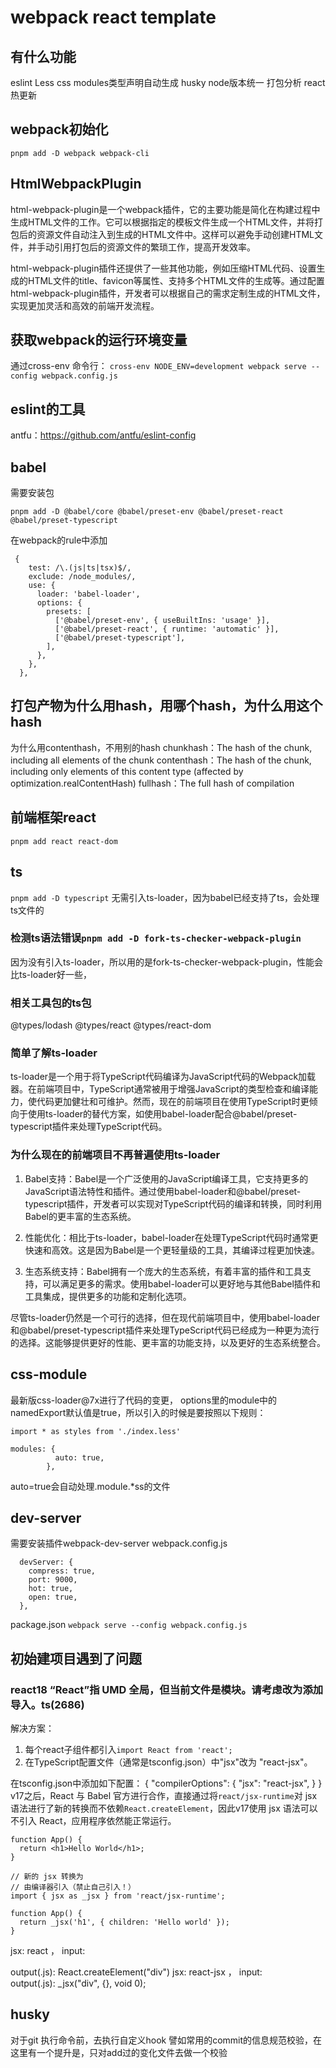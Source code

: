 # webpack react template

## 有什么功能

eslint
Less
css modules类型声明自动生成
husky
node版本统一
打包分析
react热更新

## webpack初始化

```
pnpm add -D webpack webpack-cli
```

## HtmlWebpackPlugin

html-webpack-plugin是一个webpack插件，它的主要功能是简化在构建过程中生成HTML文件的工作。它可以根据指定的模板文件生成一个HTML文件，并将打包后的资源文件自动注入到生成的HTML文件中。这样可以避免手动创建HTML文件，并手动引用打包后的资源文件的繁琐工作，提高开发效率。

html-webpack-plugin插件还提供了一些其他功能，例如压缩HTML代码、设置生成的HTML文件的title、favicon等属性、支持多个HTML文件的生成等。通过配置html-webpack-plugin插件，开发者可以根据自己的需求定制生成的HTML文件，实现更加灵活和高效的前端开发流程。

## 获取webpack的运行环境变量

通过cross-env
命令行： `cross-env NODE_ENV=development webpack serve --config webpack.config.js`

## eslint的工具

antfu：<https://github.com/antfu/eslint-config>

## babel

需要安装包

```
pnpm add -D @babel/core @babel/preset-env @babel/preset-react @babel/preset-typescript
```

在webpack的rule中添加

```JS
 {
    test: /\.(js|ts|tsx)$/,
    exclude: /node_modules/,
    use: {
      loader: 'babel-loader',
      options: {
        presets: [
          ['@babel/preset-env', { useBuiltIns: 'usage' }],
          ['@babel/preset-react', { runtime: 'automatic' }],
          ['@babel/preset-typescript'],
        ],
      },
    },
  },
```

## 打包产物为什么用hash，用哪个hash，为什么用这个hash

为什么用contenthash，不用别的hash
chunkhash：The hash of the chunk, including all elements of the chunk
contenthash：The hash of the chunk, including only elements of this content type (affected by optimization.realContentHash)
fullhash：The full hash of compilation

## 前端框架react

`pnpm add react react-dom`

## ts

`pnpm add -D typescript`
无需引入ts-loader，因为babel已经支持了ts，会处理ts文件的

### 检测ts语法错误`pnpm add -D fork-ts-checker-webpack-plugin`

因为没有引入ts-loader，所以用的是fork-ts-checker-webpack-plugin，性能会比ts-loader好一些，

### 相关工具包的ts包

@types/lodash
@types/react
@types/react-dom

### 简单了解ts-loader

ts-loader是一个用于将TypeScript代码编译为JavaScript代码的Webpack加载器。在前端项目中，TypeScript通常被用于增强JavaScript的类型检查和编译能力，使代码更加健壮和可维护。然而，现在的前端项目在使用TypeScript时更倾向于使用ts-loader的替代方案，如使用babel-loader配合@babel/preset-typescript插件来处理TypeScript代码。

### 为什么现在的前端项目不再普遍使用ts-loader

1. Babel支持：Babel是一个广泛使用的JavaScript编译工具，它支持更多的JavaScript语法特性和插件。通过使用babel-loader和@babel/preset-typescript插件，开发者可以实现对TypeScript代码的编译和转换，同时利用Babel的更丰富的生态系统。

2. 性能优化：相比于ts-loader，babel-loader在处理TypeScript代码时通常更快速和高效。这是因为Babel是一个更轻量级的工具，其编译过程更加快速。

3. 生态系统支持：Babel拥有一个庞大的生态系统，有着丰富的插件和工具支持，可以满足更多的需求。使用babel-loader可以更好地与其他Babel插件和工具集成，提供更多的功能和定制化选项。

尽管ts-loader仍然是一个可行的选择，但在现代前端项目中，使用babel-loader和@babel/preset-typescript插件来处理TypeScript代码已经成为一种更为流行的选择。这能够提供更好的性能、更丰富的功能支持，以及更好的生态系统整合。

## css-module

最新版css-loader@7x进行了代码的变更，
options里的module中的namedExport默认值是true，所以引入的时候是要按照以下规则：

```JS
import * as styles from './index.less'
```

```
modules: {
          auto: true,
        },
```

auto=true会自动处理.module.*ss的文件

## dev-server

需要安装插件webpack-dev-server
webpack.config.js

```JS
  devServer: {
    compress: true,
    port: 9000,
    hot: true,
    open: true,
  },
```

package.json
`webpack serve --config webpack.config.js`

## 初始建项目遇到了问题

### react18 “React”指 UMD 全局，但当前文件是模块。请考虑改为添加导入。ts(2686)

解决方案：

1. 每个react子组件都引入`import React from 'react';`
2. 在TypeScript配置文件（通常是tsconfig.json）中"jsx"改为 "react-jsx"。

在tsconfig.json中添加如下配置：
{
  "compilerOptions": {
    "jsx": "react-jsx",
  }
}
v17之后，React 与 Babel 官方进行合作，直接通过将`react/jsx-runtime`对 jsx 语法进行了新的转换而不依赖`React.createElement`，因此v17使用 jsx 语法可以不引入 React，应用程序依然能正常运行。

```
function App() {
  return <h1>Hello World</h1>;
}

// 新的 jsx 转换为
// 由编译器引入（禁止自己引入！）
import { jsx as _jsx } from 'react/jsx-runtime';

function App() {
  return _jsx('h1', { children: 'Hello world' });
}

```

jsx: react ， input:<div> output(.js): React.createElement("div")
jsx: react-jsx ， input:<div> output(.js): _jsx("div", {}, void 0);

## husky

对于git 执行命令前，去执行自定义hook
譬如常用的commit的信息规范校验，在这里有一个提升是，只对add过的变化文件去做一个校验
